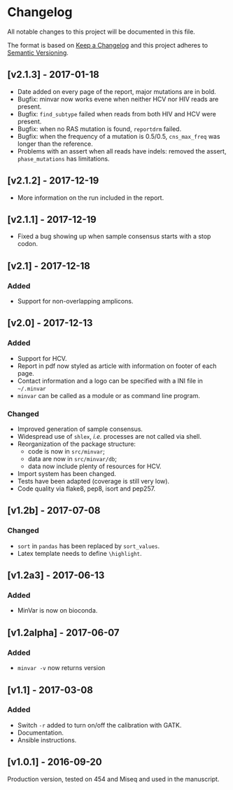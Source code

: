 # Changelog
All notable changes to this project will be documented in this file.

The format is based on [Keep a Changelog](http://keepachangelog.com/en/1.0.0/)
and this project adheres to [Semantic Versioning](http://semver.org/spec/v2.0.0.html).

## [v2.1.3] - 2017-01-18
- Date added on every page of the report, major mutations are in bold.
- Bugfix: minvar now works evene when neither HCV nor HIV reads are present.
- Bugfix: `find_subtype` failed when reads from both HIV and HCV were present.
- Bugfix: when no RAS mutation is found, `reportdrm` failed.
- Bugfix: when the frequency of a mutation is 0.5/0.5, `cns_max_freq` was longer than the reference.
- Problems with an assert when all reads have indels: removed the assert, `phase_mutations` has limitations.

## [v2.1.2] - 2017-12-19
- More information on the run included in the report.

## [v2.1.1] - 2017-12-19
- Fixed a bug showing up when sample consensus starts with a stop codon.

## [v2.1] - 2017-12-18

### Added
- Support for non-overlapping amplicons.

## [v2.0] - 2017-12-13

### Added
- Support for HCV.
- Report in pdf now styled as article with information on footer of each page.
- Contact information and a logo can be specified with a INI file in `~/.minvar`
- `minvar` can be called as a module or as command line program.

### Changed
- Improved generation of sample consensus.
- Widespread use of `shlex`, _i.e._ processes are not called via shell.
- Reorganization of the package structure:
  - code is now in `src/minvar`;
  - data are now in `src/minvar/db`;
  - data now include plenty of resources for HCV.
- Import system has been changed.
- Tests have been adapted (coverage is still very low).
- Code quality via flake8, pep8, isort and pep257.

## [v1.2b] - 2017-07-08
### Changed
- `sort` in `pandas` has been replaced by `sort_values`.
- Latex template needs to define `\highlight`.

## [v1.2a3] - 2017-06-13
### Added
- MinVar is now on bioconda.

## [v1.2alpha] - 2017-06-07
### Added
- `minvar -v` now returns version

## [v1.1] - 2017-03-08
### Added
- Switch `-r` added to turn on/off the calibration with GATK.
- Documentation.
- Ansible instructions.

## [v1.0.1] - 2016-09-20
Production version, tested on 454 and Miseq and used in the manuscript.
